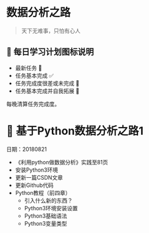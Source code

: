 # 数据分析之路
>天下无难事，只怕有心人
## :mega: 每日学习计划图标说明
- 最新任务  :pushpin:
- 任务基本完成  :white_check_mark:
- 任务完成度很差或未完成 :poop:
- 任务基本完成并自我拓展 :100:

每晚清算任务完成度。

# :pushpin: 基于Python数据分析之路1 
日期：20180821

- 《利用python做数据分析》实践至81页
- 安装Python3环境
- 更新一篇CSDN文章
- 更新Github代码
- Python教程（前四章）
  - 引入什么新的东西？
  - Python3环境安装设置
  - Python3基础语法
  - Python3变量类型
